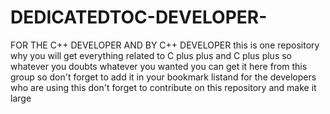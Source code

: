 # DEDICATEDTOC-DEVELOPER-
 FOR THE C++ DEVELOPER AND BY C++ DEVELOPER
 this is one repository why you will get everything related to C plus plus and C plus plus so whatever you doubts whatever you wanted you can get it here from this group so don't forget to add it in your bookmark listand for the developers who are using this don't forget to contribute on this repository and make it large
